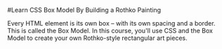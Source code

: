 #Learn CSS Box Model By Building a Rothko Painting

Every HTML element is its own box – with its own spacing and a border. This is called the Box Model. 
In this course, you'll use CSS and the Box Model to create your own Rothko-style rectangular art pieces.
